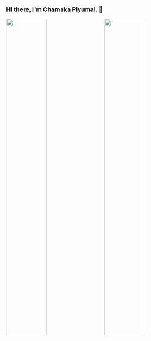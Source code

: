 ### Hi there, I'm Chamaka Piyumal. 👋

<!--
**chamaxx9zp/chamaxx9zp** is a ✨ _special_ ✨ repository because its `README.md` (this file) appears on your GitHub profile.

Here are some ideas to get you started:

- 🔭 I’m currently working on ...
- 🌱 I’m currently learning ...Prompt Engineering
- 👯 I’m looking to collaborate on ...
- 🤔 I’m looking for help with ...
- 💬 Ask me about ...Anything. 
- 📫 How to reach me: ...
- 😄 Pronouns: ...
- ⚡ Fun fact: ...
-->
<img align="left" width="47%" src = "https://github-readme-stats.vercel.app/api?username=chamaxx9zp&show_icons=true&theme=radical">
<img align="right" width="47%" src = "https://github-readme-stats.vercel.app/api/top-langs/?username=chamaxx9zp&theme=monokai&include_all_commits=true&count_private=true&layout=compact">


